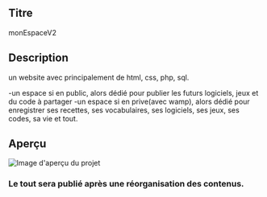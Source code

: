 ## Titre
monEspaceV2

## Description
un website avec principalement de html, css, php, sql. 

-un espace si en public, alors dédié pour publier les futurs logiciels, jeux et du code à partager 
-un espace si en prive(avec wamp), alors dédié pour enregistrer ses recettes, ses vocabulaires, ses logiciels, ses jeux, ses codes, sa vie et tout. 


## Aperçu
![Image d'aperçu du projet](visuel.png)





### Le tout sera publié après une réorganisation des contenus.
  

